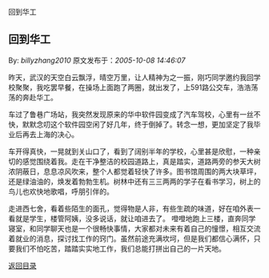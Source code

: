 回到华工
## 回到华工

By: *billyzhang2010* 原文发布于：*2005-10-08 14:46:07*

    
昨天，武汉的天空白云飘浮，晴空万里，让人精神为之一振，刚巧同学邀约我回学校聚聚，我吃罢早餐，在操场上面跑了两圈，就出发了，上591路公交车，浩浩荡荡的奔赴华工。

  
车过了鲁巷广场站，我突然发现原来的华中软件园变成了汽车驾校，心里有一丝不快，默默念叨这个软件园空闲了好几年，终于倒掉了。转念一想，更加坚定了我毕业后再去上海的决心。

 
车开得真快，一晃就到关山口了，看到了阔别半年的学校，心里甚是欣慰，一种亲切的感觉围绕着我。走在干净整洁的校园道路上，真是踏实，道路两旁的参天大树浓阴蔽日，息息凉风吹来，整个人都觉着轻快了许多。图书馆周围的两大块草坪，还是绿油油的，焕发着勃勃生机。树林中还有三三两两的学子在看书学习，树上的鸟儿也欢快地歌唱，呼朋引伴的。

  
走进西七舍，看着些陌生的面孔，觉得物是人非，有些生疏的味道，好在咱外表一看就是学生，楼管阿姨，没多说话，就让咱进去了。
噔噔地跑上三楼，直奔同学寝室，和同学聊天也是一个很畅快事情，大家都对未来有着自己的憧憬，相互交流着就业的消息，探讨找工作的窍门。虽然前途充满坎坷，但是我们都信心满怀，只要我们不怕吃苦，踏踏实实地工作，我们总能打拼出自己的一片天地。

 

 

[返回目录](index.html)
